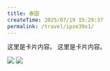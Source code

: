 ```yaml
---
title: 泰国
createTime: 2025/07/19 15:29:37
permalink: /travel/ipze39x1/
---
```



<CardGrid>
  <Card title="卡片标题" icon="twemoji:astonished-face">
    这里是卡片内容。
  </Card>
  <Card title="卡片标题" icon="twemoji:astonished-face">
    这里是卡片内容。
  </Card>
</CardGrid>

<CardGrid>
  <LinkCard title="卡片标题" href="/" />
  <LinkCard icon="twemoji:astonished-face" title="卡片标题" href="/" />
</CardGrid>


![](https://jzh-mall.oss-cn-beijing.aliyuncs.com/blog/9cafa28d-bb5e-49f2-8740-7130c4706628.png)
![](https://jzh-mall.oss-cn-beijing.aliyuncs.com/blog/IMG_5523.jpeg)